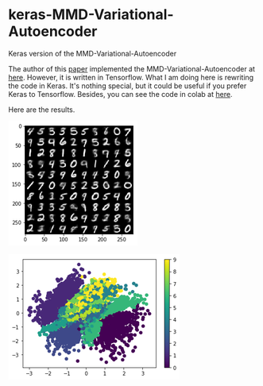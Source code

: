 # keras-MMD-Variational-Autoencoder
Keras version of the MMD-Variational-Autoencoder

The author of this [paper](https://arxiv.org/abs/1706.02262) implemented the MMD-Variational-Autoencoder at [here](https://github.com/ShengjiaZhao/MMD-Variational-Autoencoder.git). However, it is written in Tensorflow. What I am doing here is rewriting the code in Keras. It's nothing special, but it could be useful if you prefer Keras to Tensorflow. Besides, you can see the code in colab at [here](https://colab.research.google.com/drive/1-TC8I1MoBBzoWYJk1S-PJIM46mHgv245). 

Here are the results. 

<p>
    <img src="plot.png"/>
</p>


<p>
    <img src="distribution.png"/>
</p>



